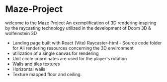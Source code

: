 # Maze-Project
welcome to the Maze Project
An exemplification of 3D rendering inspiring by the raycasting technology utilized in the development of Doom 3D & wolfeinstein 3D
* Landing page built with React (Vite)
Raycaster-html - Source code folder for All rendering resources concerning the 3D environment
* utilization of a single canvas for rendering
* Unit circle coordinates are used for the player's rotation
* Walls and tiles textures
* Horizontal walls
* Texture mapped floor and ceiling.
